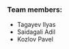 <h3> Team members: </h3>
<ul>
  <li> Tagayev Ilyas</li>
  <li> Saidagali Adil</li>
  <li> Kozlov Pavel</li>
</ul>
